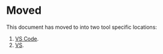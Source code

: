 # Moved

This document has moved to into two tool specific locations:

1.  [VS Code](use/vscode.md).
2.  [VS](use/vs.md).